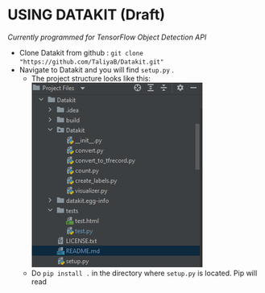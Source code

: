 USING DATAKIT (Draft)
=======
_Currently programmed for TensorFlow Object Detection API_

- Clone Datakit from github : `git clone "https://github.com/TaliyaB/Datakit.git"`
- Navigate to Datakit and you will find `setup.py` .
  - The project structure looks like this: 
  ![structure](https://github.com/TaliyaB/Datakit/blob/master/screenshots/structure.png?raw=true) 
  - Do `pip install .` in the directory where `setup.py` is located. Pip will  read  